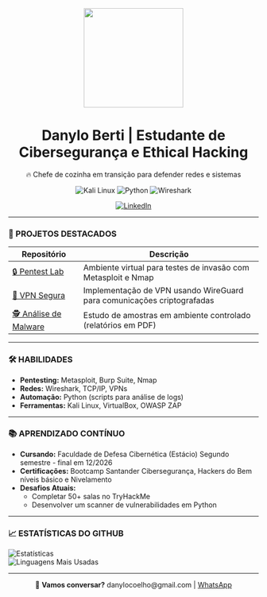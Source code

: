 <div align="center">
  <img src="https://media.giphy.com/media/077i6AULCXc0FKTj9s/giphy.gif?cid=790b76115ymw36pbpkqkk19mo3aid08r4mquihj46fqb1vzj&ep=v1_gifs_search&rid=giphy.gif&ct=g" width="200">  
  <h1>Danylo Berti | Estudante de Cibersegurança e Ethical Hacking</h1>
  <p>🔥 Chefe de cozinha em transição para defender redes e sistemas</p>

  ![Kali Linux](https://img.shields.io/badge/Kali_Linux-557C94?logo=kali-linux&logoColor=white)
  ![Python](https://img.shields.io/badge/Python-3776AB?logo=python&logoColor=white)
  ![Wireshark](https://img.shields.io/badge/Wireshark-1679A9?logo=wireshark&logoColor=white)

  [![LinkedIn](https://img.shields.io/badge/LinkedIn-0077B5?logo=linkedin)](https://www.linkedin.com/in/danylocybersec/)
 <!-- [![TryHackMe](https://img.shields.io/badge/TryHackMe-212C42?logo=tryhackme)](https://tryhackme.com/p/seu-perfil) -->
</div>

---

### **📌 PROJETOS DESTACADOS**  
| Repositório | Descrição |  
|-------------|-----------|  
| [🔒 Pentest Lab](https://github.com/DanyBC/Pentest-Metasploitable-vsftpd) | Ambiente virtual para testes de invasão com Metasploit e Nmap |  
| [📡 VPN Segura](https://github.com/DanyBC/VPN-WireGuard) | Implementação de VPN usando WireGuard para comunicações criptografadas |  
| [🕵️ Análise de Malware](https://github.com/DanyBC/Malware-Analysis) | Estudo de amostras em ambiente controlado (relatórios em PDF) |  

---

### **🛠 HABILIDADES**  
- **Pentesting:** Metasploit, Burp Suite, Nmap  
- **Redes:** Wireshark, TCP/IP, VPNs  
- **Automação:** Python (scripts para análise de logs)  
- **Ferramentas:** Kali Linux, VirtualBox, OWASP ZAP  

---

### **📚 APRENDIZADO CONTÍNUO**  
- **Cursando:** Faculdade de Defesa Cibernética (Estácio) Segundo semestre - final em 12/2026
- **Certificações:** Bootcamp Santander Cibersegurança, Hackers do Bem níveis básico e Nivelamento 
- **Desafios Atuais:**  
  - Completar 50+ salas no TryHackMe  
  - Desenvolver um scanner de vulnerabilidades em Python  

---

### **📈 ESTATÍSTICAS DO GITHUB**  
![Estatísticas](https://github-readme-stats.vercel.app/api?username=DanyBC&show_icons=true&theme=dark)  
![Linguagens Mais Usadas](https://github-readme-stats.vercel.app/api/top-langs/?username=DanyBC&layout=compact&theme=dark)  

---

<div align="center">
  <p>💌 <strong>Vamos conversar?</strong> danylocoelho@gmail.com | <a href="https://wa.me/5511968372350">WhatsApp</a></p>
</div>
